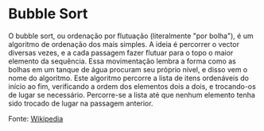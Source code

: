 # Bubble Sort

O bubble sort, ou ordenação por flutuação (literalmente "por bolha"), é um algoritmo de ordenação dos mais simples. 
A ideia é percorrer o vector diversas vezes, e a cada passagem fazer flutuar para o topo o maior elemento da sequência. 
Essa movimentação lembra a forma como as bolhas em um tanque de água procuram seu próprio nível, e disso vem o nome do algoritmo.
Este algoritmo percorre a lista de itens ordenáveis do início ao fim, verificando a ordem dos elementos dois a dois, 
e trocando-os de lugar se necessário. Percorre-se a lista até que nenhum elemento tenha sido trocado de lugar na passagem anterior.

Fonte: [Wikipedia](https://pt.wikipedia.org/wiki/Bubble_sort#:~:text=O%20bubble%20sort%2C%20ou%20ordena%C3%A7%C3%A3o,o%20maior%20elemento%20da%20sequ%C3%AAncia.)